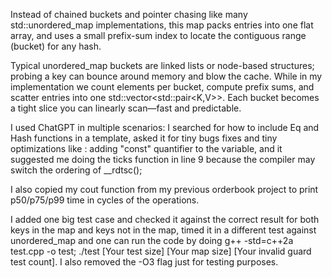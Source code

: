 Instead of chained buckets and pointer chasing like many std::unordered_map implementations, this map packs entries into one flat array, and uses a small prefix-sum index to locate the contiguous range (bucket) for any hash.

Typical unordered_map buckets are linked lists or node-based structures; probing a key can bounce around memory and blow the cache. While in my implementation we count elements per bucket, compute prefix sums, and scatter entries into one std::vector<std::pair<K,V>>. Each bucket becomes a tight slice you can linearly scan—fast and predictable.

I used ChatGPT in multiple scenarios: I searched for how to include Eq and Hash functions in a template, asked it for tiny bugs fixes and tiny optimizations like : adding "const" quantifier to the variable, and it suggested me doing the ticks function in line 9 because the compiler may switch the ordering of __rdtsc();

I also copied my cout function from my previous orderbook project to print p50/p75/p99 time in cycles of the operations.

I added one big test case and checked it against the correct result for both keys in the map and keys not in the map, timed it in a different test against unordered_map and one can run the code by doing g++ -std=c++2a test.cpp -o test; ./test [Your test size] [Your map size] [Your invalid guard test count]. I also removed the -O3 flag just for testing purposes.
    